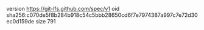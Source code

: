 version https://git-lfs.github.com/spec/v1
oid sha256:c070de5f8b284b918c54c5bbb28650cd6f7e7974387a997c7e72d30ec0d159de
size 791

